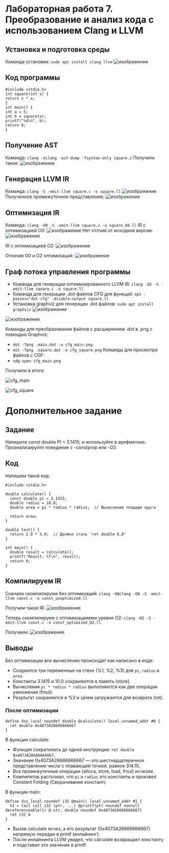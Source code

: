 # Лабораторная работа 7. Преобразование и анализ кода с использованием Clang и LLVM
## Установка и подготовка среды
Команда установки: `sudo apt install clang llvm`
![изображение](https://github.com/user-attachments/assets/6fa51ba4-496c-4213-9fff-f364ccee15b9)

## Код программы
```
#include <stdio.h>
int square(int x) {
return x * x;
}
int main() {
int a = 5;
int b = square(a);
printf("%d\n", b);
return 0;
}
```
## Получение AST
Команда: `clang -Xclang -ast-dump -fsyntax-only square.c`
Получили такое:
![изображение](https://github.com/user-attachments/assets/fea0c68e-616c-48ba-b6be-49fb6e17dc3a)

## Генерация LLVM IR
Команда: `clang -S -emit-llvm square.c -o square.ll`
![изображение](https://github.com/user-attachments/assets/58257d50-44ea-436c-9ef9-4e3ec58b3e87)
Полученное промежуточное представление:
![изображение](https://github.com/user-attachments/assets/277d29cb-eed5-4175-83db-438c206f3a94)

## Оптимизация IR
Команда: `clang -O0 -S -emit-llvm square.c -o square_O0.ll`
IR с оптимизацией O0:
![изображение](https://github.com/user-attachments/assets/7de7a88c-b701-466d-a24f-3823b327a9a6)
Нет отлчий от исходной версии:
![изображение](https://github.com/user-attachments/assets/9c3a0210-1409-4b26-84d4-adaa7c4bb794)

IR c оптимизацией O2:
![изображение](https://github.com/user-attachments/assets/7ca2c32a-bfd9-4b53-817f-c5febcfe38a3)

Отличия O0 и O2 оптимизаций:
![изображение](https://github.com/user-attachments/assets/8a947c00-04ad-458d-bec6-aa5bbb73b3f1)

## Граф потока управления программы
- Команда для генерации оптимизированного LLVM IR: `clang -O2 -S -emit-llvm square.c -o square.ll`
- Команда для генерации .dot-файлов CFG для функций: `opt -passes="dot-cfg" -disable-output square.ll`
- Установка graphviz для генерации .dot файлов: `sudo apt install graphviz`
![изображение](https://github.com/user-attachments/assets/6449c2e0-77c5-4b8c-885c-3357e1abf27e)

![изображение](https://github.com/user-attachments/assets/0178c274-4fdf-4d51-99a9-f03579d8cab1)

Команды для преобразования файлов с расширением .dot в .png с помощью Graphviz:
- `dot -Tpng .main.dot -o cfg_main.png`
- `dot -Tpng .square.dot -o cfg_square.png`
Команды для просмотра файлов с CGF:
- `xdg-open cfg_main.png`
  
Получили в итоге:

![cfg_main](https://github.com/user-attachments/assets/598f342b-fb19-465f-9583-59baab315568)

![cfg_square](https://github.com/user-attachments/assets/d3bcf6e7-ab2c-430a-b726-004ee18ebf83)

# Дополнительное задание

## Задание 
Напишите const double PI = 3.1415; и используйте в арифметике. Проанализируйте поведение с -constprop или -O2.

## Код
Напишем такой код:
```
#include <stdio.h>

double calculate() {
  const double pi = 3.1415;
  double radius = 10.0;
  double area = pi * radius * radius;  // Вычисление площади круга

  return area;
}

double test() {
  return 2.0 * 3.0;  // Должно стать 'ret double 6.0'
}

int main() {
  double result = calculate();
  printf("Result: %f\n", result);
  return 0;
}
```
## Компилируем IR
Сначала скомпилируем без оптимизаций: `clang -O0clang -O0 -S -emit-llvm const.c -o const_unoptimized.ll`

Получим такое IR:
![изображение](https://github.com/user-attachments/assets/d78f1925-d4e3-40ac-8e96-3ba198e0fb4c)


Теперь скомпилируем с оптимизацияеми уровня O2:
`clang -O2 -S -emit-llvm const.c -o const_optimized_O2.ll`

Получаем:
![изображение](https://github.com/user-attachments/assets/a6e6ed12-56c2-4351-aef5-b6b8ce4318f1)

## Выводы
Без оптимизации все вычисления происходят как написано в коде:
- Создаются три переменные на стеке (%1, %2, %3) для `pi`, `radius` и `area`.
- Константы 3.1415 и 10.0 сохраняются в память (store).
- Вычисления `pi * radius * radius` выполняются как две операции умножения (fmul):
- Результат сохраняется в %3 и затем загружается для возврата (ret).

### После оптимизации
```
define dso_local noundef double @calculate() local_unnamed_addr #0 {
  ret double 0x4073A26666666667
}
```
В функции calculate:
- Функция сократилась до одной инструкции: `ret double 0x4073A26666666667`.
- Значение 0x4073A26666666667 — это шестнадцатеричное представление числа с плавающей точкой, равное 314.15.
- Все промежуточные операции (alloca, store, load, fmul) исчезли.
- Компилятор распознал, что `pi` и `radius` это константы и произвел Constant Folding (Сворачивание констант).

В функции main:
```
define dso_local noundef i32 @main() local_unnamed_addr #1 {
  %1 = tail call i32 (ptr, ...) @printf(ptr noundef nonnull dereferenceable(1) @.str, double noundef 0x4073A26666666667)
  ret i32 0
}
```
- Вызов calculate исчез, а его результат (0x4073A26666666667) напрямую передан в printf (инлайнинг).
- После инлайнинга LLVM увидел, что calculate возвращает константу и подставил это значение в printf.
